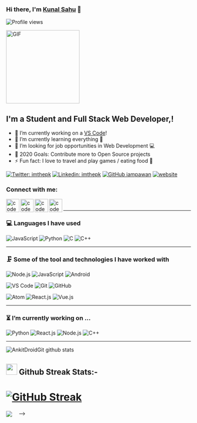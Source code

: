 ### Hi there, I'm [Kunal Sahu](https://kunalsahuv.github.io/-Portfolio/) 👋
![Profile views](https://gpvc.arturio.dev/kunalsahuv)

<img alt="GIF" height= 200 src="https://user-images.githubusercontent.com/44522024/95550376-68e7f880-0a26-11eb-8284-3ae06236dba1.gif" />

## I'm a Student and Full Stack Web  Developer,!

- 🔭 I’m currently working on a [VS Code][website]!
- 🌱 I’m currently learning everything 🤣
- 👯 I’m looking for job opportunities in Web Development 💻
- 🥅 2020 Goals: Contribute more to Open Source projects
- ⚡ Fun fact: I love to travel and play games / eating food 🍟

[![Twitter: imthepk](https://img.shields.io/twitter/follow/kunalsahuv?style=social)](https://twitter.com/kunalsahuv)
[![Linkedin: imthepk](https://img.shields.io/badge/-Ayush-blue?style=flat-square&logo=Linkedin&logoColor=white&link=https://www.linkedin.com/in/kunalsahuv/)](https://www.linkedin.com/in/kunalsahuv/)
[![GitHub iampawan](https://img.shields.io/github/followers/Ayush32?style=social)](https://github.com/kunalsahuv)
[![website](https://img.shields.io/badge/Portfolio-kunalsa-2648ff?style=flat-square&logo=google-chrome)](https://kunalsahuv.github.io/-Portfolio/)

### Connect with me:

[<img align="left" alt="codeSTACKr | Twitter" width ="36px" src="https://img.icons8.com/color/48/000000/twitter--v2.png" />][twitter]
[<img align="left" alt="codeSTACKr | LinkedIn" width="36px" src="https://img.icons8.com/fluent/48/000000/linkedin.png" />][linkedin]
[<img align="left" alt="codeSTACKr | Instagram" width="36px" src="https://img.icons8.com/fluent/48/000000/instagram-new.png" />][instagram]
[<img align="left" alt="codeSTACKr | facebook" width="36px" src="https://img.icons8.com/fluent/48/000000/facebook-new.png" />][facebook]

<br/>

---
### 💻 Languages I have used

![JavaScript](https://img.shields.io/badge/-JavaScript-333333?style=flat&logo=javascript)
![Python](https://img.shields.io/badge/-Python-333333?style=flat&logo=python)
![C](https://img.shields.io/badge/-C-333333?style=flat&logo=c)
![C++](https://img.shields.io/badge/-C++-333333?style=flat&logo=c%2B%2B)
<br />

---

### 🗜 Some of the tool and technologies I have worked with

![Node.js](https://img.shields.io/badge/-Node.js-333333?style=flat&logo=node.js&logoColor=339933)
![JavaScript](https://img.shields.io/badge/-JavaScript-333333?style=flat&logo=javascript)
![Android](http://img.shields.io/badge/-Android-333333?style=flat&logo=android)

![VS Code](https://img.shields.io/badge/visualstudiocode-badge-blue.svg?logo=visual-studio-code)
![Git](https://img.shields.io/badge/-Git-333333?style=flat&logo=git&logoColor=F05032)
![GitHub](https://img.shields.io/badge/-GitHub-333333?style=flat&logo=github&logoColor=FFFFFF)

![Atom](https://img.shields.io/badge/-Atom-333333?style=flat&logo=atom)
![React.js](https://img.shields.io/badge/-React.js-333333?style=flat&logo=react)
![Vue.js](https://img.shields.io/badge/-Vue.js-333333?style=flat&logo=Vue)
<br/>

---

### ⏳ I’m currently working on ...

![Python](https://img.shields.io/badge/-Python-333333?style=flat&logo=python)
![React.js](https://img.shields.io/badge/-React.js-333333?style=flat&logo=react)
![Node.js](http://img.shields.io/badge/-Node.js-333333?style=flat&logo=node.js&logoColor=339933)
![C++](https://img.shields.io/badge/-C++-333333?style=flat&logo=c%2B%2B)
<br/>

---
<img align="center" src="https://github-readme-stats.vercel.app/api?username=Ayush32&show_icons=true&theme=chartreuse-dark&line_height=27" alt="AnkitDroidGit github stats" />

## <img src="https://github.com/SamarpanCoder2002/SamarpanCoder2002/blob/main/Images_For_README/heart.png?raw=true" width=30px /> Github Streak Stats:-
# [![GitHub Streak](https://github-readme-streak-stats.herokuapp.com/?user=Ayush32&theme=chartreuse-dark)](https://github.com/Ayush32/github-readme-streak-stats)


<img align="center" src="https://github-readme-stats.vercel.app/api/top-langs/?username=Ayush32&layout=compact&theme=chartreuse-dark" />

[website]: https://kunalsahuv.github.io/-Portfolio/
[twitter]: https://twitter.com/
[youtube]: https://youtube.com/
[instagram]: https://www.instagram.com/kunalsahuv/
[linkedin]: https://www.linkedin.com/in/kunalsahuv/
[facebook]: https://www.facebook.com/kunalsahuv/








<!--
<h1><img src="https://media.giphy.com/media/hvRJCLFzcasrR4ia7z/giphy.gif" width="15px" height="25px">
Hello, I'm Kunal Sahu</h1>
<p>Welcome to my GitHub profile!</p><p>
  I’m a self-taught Software Developer specializing in crafting great web experiences. I love learning new things and have a knack for finding new approaches to solve problems in unique ways, especially if they involve the use of technology. I describe myself as a passionate developer who loves coding, open source, and the web platform.
</p>
<p>I have a strong background in Javascript and FrontEnd Development, have worked on a wide range of projects. A quick learner, I am always looking to learn new technologies and improve my skills.
.</p>

## Get in touch

<p><a href="https://www.linkedin.com/in/kunalsahuv/" target="_blank"><img alt="LinkedIn" src="https://img.shields.io/badge/LinkedIn-%230077B5.svg?&style=for-the-badge&logo=LinkedIn&logoColor=white"/></a>&nbsp;&nbsp;&nbsp;&nbsp;<a href="https://github.com/kunalsahuv" target="_blank"><img alt="Github" src="https://img.shields.io/badge/Github-%2312100E.svg?&style=for-the-badge&logo=Github&logoColor=white"/></a>&nbsp;&nbsp;&nbsp;&nbsp;<a href="mailto:kunalsahuv@gmail.com" target="_blank"><img alt="Gmail" src="https://img.shields.io/badge/Gmail-D14836?style=for-the-badge&logo=gmail&logoColor=white"/></a>
</p><br/>

<!-- trigger backend on profile visit -->
<img src="https://projects.akshayrathi.com/static-content/image/counter.svg" width="10px">
-->
